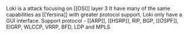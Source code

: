 Loki is a attack focusing on [[OSI]] layer 3
It have many of the same capabilities as [[Yersina]] with greater protocol support. 
Loki only have a GUI interface. 
Support protocol 
	- [[ARP]], [[HSRP]], RIP, BGP, [[OSPF]], EIGRP, WLCCP, VRRP, BFD, LDP and MPLS 